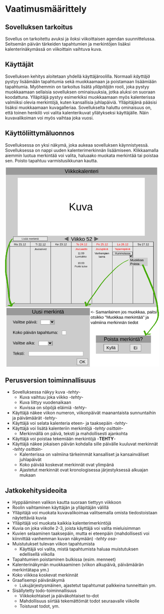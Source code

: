 # Vaatimusmäärittely

## Sovelluksen tarkoitus

Sovellus on tarkoitettu avuksi ja iloksi viikoittaisen agendan suunnittelussa. Seitsemän päivän tärkeiden tapahtumien ja merkintöjen lisäksi kalenterinäkymässä on viikoittain vaihtuva kuva.

## Käyttäjät

Sovelluksen kehitys aloitetaan yhdellä käyttäjäroolilla. Normaali *käyttäjä* pystyy lisäämään tapahtumia sekä muokkaamaan ja poistamaan lisäämiään tapahtumia. Myöhemmin on tarkoitus lisätä *ylläpitäjän* rooli, joka pystyy muokkaamaan sellaisia sovelluksen ominaisuuksia, jotka aluksi on suoraan koodattuna. Ylläpitäjä pystyy esimerkiksi muokkaamaan myös kalenterissa valmiiksi olevia merkintöjä, kuten kansallisia juhlapäiviä. Ylläpitäjänä pääsisi lisäksi muokkaamaan kuvagalleriaa. Sovellukselta haluttu ominaisuus on, että toinen henkilö voi valita kalenterikuvat yllätykseksi käyttäjälle. Näin kuvavalikoiman voi myös vaihtaa joka vuosi.

## Käyttöliittymäluonnos

Sovelluksessa on yksi näkymä, joka aukeaa sovelluksen käynnistyessä. Sovelluksessa on nappi uuden kalenterimerkinnän lisäämiseen. Klikkaamalla aiemmin luotua merkintää voi valita, haluaako muokata merkintää tai poistaa sen. Poisto tapahtuu varmistusikkunan kautta.

![Luonnoskuva sovelluksesta](https://github.com/maariaw/ot-harjoitustyo/blob/main/dokumentaatio/kuvat/vm-1.png)

## Perusversion toiminnallisuus

* Sovelluksessa näkyy kuva -*tehty*-
  * Kuva vaihtuu joka viikko -*tehty*-
  * Kuva liittyy vuodenaikaan
  * Kuvissa on söpöjä eläimiä -*tehty*-
* Käyttäjä näkee viikon numeron, viikonpäivät maanantaista sunnuntaihin ja päivämäärät -*tehty*-
* Käyttäjä voi selata kalenteria eteen- ja taaksepäin -*tehty*-
* Käyttäjä voi lisätä kalenteriin merkintöjä -*tehty osittain*-
  * Merkinnällä on päivä, teksti ja mahdollisesti ajankohta
* Käyttäjä voi poistaa tekemiään merkintöjä -**TEHTY**-
* Käyttäjä näkee jokaisen päivän kohdalla sille päivälle kuuluvat merkinnät -*tehty osittain*-
  * Kalenterissa on valmiina tärkeimmät kansalliset ja kansainväliset juhlapäivät
  * Koko päivää koskevat merkinnät ovat ylimpänä
  * Ajastetut merkinnät ovat kronologisessa järjestyksessä alkuajan mukaan

## Jatkokehitysideoita

* Hyppääminen valikon kautta suoraan tiettyyn viikkoon
* Roolin vaihtaminen käyttäjän ja ylläpitäjän välillä
* Ylläpitäjä voi muokata kuvavalikoimaa valitsemalla omista tiedostoistaan näytettäviä kuvia
* Ylläpitäjä voi muokata kaikkia kalenterimerkintöjä
* Kuvia on joka viikolle 2-3, joista käyttäjä voi valita mieluisimman
* Kuvien selaaminen taaksepäin, mutta ei eteenpäin (mahdollisesti voi kiinnittää vanhemman kuvan näkymään) -*tehty osa*-
* Muistutukset tulevan viikon tapahtumista
  * Käyttäjä voi valita, mistä tapahtumista haluaa muistutuksen edellisellä viikolla
* Tapahtumien poistaminen bulkissa (esim. menneet)
* Kalenterinäkymän muokkaaminen (viikon alkupäivä, päivämäärän merkintätapa ym.)
* Koko viikkoa koskevat merkinnät
* Graafisempi päivänäkymä
  * Lukujärjestysmäinen, ajastetut tapahtumat palkkeina tunneittain ym.
* Sisällytetty todo-toiminnallisuus
  * Viikkokohtaiset ja päiväkohtaiset to-dot
  * Mahdollisuus siirtää tekemättömät todot seuraavalle viikolle
  * Toistuvat todot, ym.
